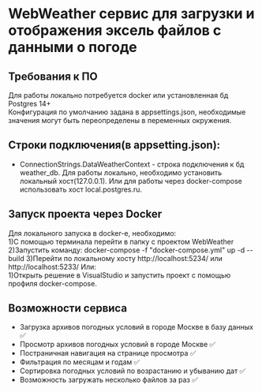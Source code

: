 WebWeather сервис для загрузки и отображения эксель файлов с данными о погоде
==============================


Требования к ПО
---------
Для работы локально потребуется docker или установленная бд Postgres 14+  
Конфигурация по умолчанию задана в appsettings.json, необходимые значения могут быть переопределены в переменных окружения.

Строки подключения(в appsetting.json):
-------------------------------------
* ConnectionStrings.DataWeatherContext - строка подключения к бд weather_db.  Для работы локально, необходимо установить локальный хост(127.0.0.1). Или для работы через docker-compose использовать хост local.postgres.ru.

Запуск проекта через Docker
---------------------------
Для локального запуска в docker-е, необходимо:  
1)С помощью терминала перейти в папку с проектом WebWeather  
2)Запустить команду: docker-compose -f "docker-compose.yml" up -d --build 
3)Перейти по локальному хосту http://localhost:5234/ или http://localhost:5233/
Или:   
1)Открыть решение в VisualStudio и запустить проект с помощью профиля docker-compose.

Возможности сервиса
----------------------------
* Загрузка архивов погодных условий в городе Москве в базу данных :white_check_mark:
* Просмотр архивов погодных условий в городе Москве :white_check_mark:
* Постраничная навигация на странице просмотра :white_check_mark:
* Фильтрация по месяцам и годам :white_check_mark:
* Сортировка погодных условий по возрастанию и убыванию дат :white_check_mark:
* Возможность загружать несколько файлов за раз :white_check_mark:
